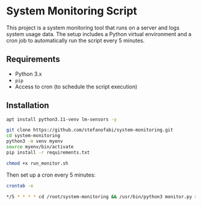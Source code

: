 # System Monitoring Script

This project is a system monitoring tool that runs on a server and logs system usage data. The setup includes a Python virtual environment and a cron job to automatically run the script every 5 minutes.

## Requirements

- Python 3.x
- `pip`
- Access to cron (to schedule the script execution)

## Installation
```bash
apt install python3.11-venv lm-sensors -y

git clone https://github.com/stefanofabi/system-monitoring.git
cd system-monitoring
python3 -m venv myenv
source myenv/bin/activate
pip install -r requirements.txt

chmod +x run_monitor.sh
```

Then set up a cron every 5 minutes:
```bash
crontab -e

*/5 * * * * cd /root/system-monitoring && /usr/bin/python3 monitor.py >> /root/system-monitoring/monitor.log 2>&1

```

